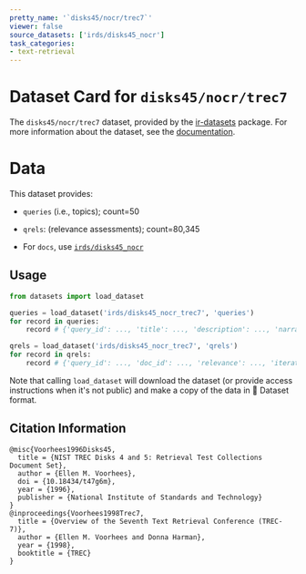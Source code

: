 ```yaml
---
pretty_name: '`disks45/nocr/trec7`'
viewer: false
source_datasets: ['irds/disks45_nocr']
task_categories:
- text-retrieval
---
```


# Dataset Card for `disks45/nocr/trec7`

The `disks45/nocr/trec7` dataset, provided by the [ir-datasets](https://ir-datasets.com/) package.
For more information about the dataset, see the [documentation](https://ir-datasets.com/disks45#disks45/nocr/trec7).

# Data

This dataset provides:
 - `queries` (i.e., topics); count=50
 - `qrels`: (relevance assessments); count=80,345

 - For `docs`, use [`irds/disks45_nocr`](https://huggingface.co/datasets/irds/disks45_nocr)

## Usage

```python
from datasets import load_dataset

queries = load_dataset('irds/disks45_nocr_trec7', 'queries')
for record in queries:
    record # {'query_id': ..., 'title': ..., 'description': ..., 'narrative': ...}

qrels = load_dataset('irds/disks45_nocr_trec7', 'qrels')
for record in qrels:
    record # {'query_id': ..., 'doc_id': ..., 'relevance': ..., 'iteration': ...}

```

Note that calling `load_dataset` will download the dataset (or provide access instructions when it's not public) and make a copy of the
data in 🤗 Dataset format.

## Citation Information

```
@misc{Voorhees1996Disks45,
  title = {NIST TREC Disks 4 and 5: Retrieval Test Collections Document Set},
  author = {Ellen M. Voorhees},
  doi = {10.18434/t47g6m},
  year = {1996},
  publisher = {National Institute of Standards and Technology}
}
@inproceedings{Voorhees1998Trec7,
  title = {Overview of the Seventh Text Retrieval Conference (TREC-7)},
  author = {Ellen M. Voorhees and Donna Harman},
  year = {1998},
  booktitle = {TREC}
}
```
